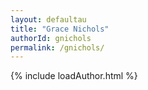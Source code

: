 ```yaml
---
layout: defaultau
title: "Grace Nichols"
authorId: gnichols
permalink: /gnichols/
---
```

{% include loadAuthor.html %}
<script>
    $(document).ready(function(){
        showAuthorBio('{{ page.authorId }}');
   });
</script>
